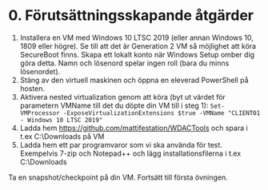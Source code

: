 # 0. Förutsättningsskapande åtgärder

1. Installera en VM med Windows 10 LTSC 2019 (eller annan Windows 10, 1809 eller högre). Se till att det är Generation 2 VM så möjlighet att köra SecureBoot finns. Skapa ett lokalt konto när Windows Setup omber dig göra detta. Namn och lösenord spelar ingen roll (bara du minns lösenordet).
2. Stäng av den virtuell maskinen och öppna en eleverad PowerShell på hosten.
3. Aktivera nested virtualization genom att köra (byt ut värdet för parametern VMName till det du döpte din VM till i steg 1):
    `Set-VMProcessor -ExposeVirtualizationExtensions $true -VMName "CLIENT01 - Windows 10 LTSC 2019"`
4. Ladda hem https://github.com/mattifestation/WDACTools och spara i t.ex C:\Downloads på VM
5. Ladda hem ett par programvaror som vi ska använda för test. Exempelvis 7-zip och Notepad++ och lägg installationsfilerna i t.ex C:\Downloads

Ta en snapshot/checkpoint på din VM. Fortsätt till första övningen.